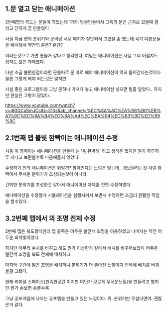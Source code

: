 ## 1.문 열고 닫는 애니메이션
2번째맵의 복도는 문들이 쫙있는데 1개의 방을만들어서 그쪽의 문은 근처로 갔을때 열리고 닫히게 끔 만들었다 

사실 지금 맵의 분위기와 문이랑 서로 매치가 잘안되서 고민을 좀 했는데 각기 다른문들을 배치해서 약간의 혼돈? 혼란?

이라는것으로 가면 좋을거 같다고 생각했다. 여닫는 애니메이션은 사실 그리 어렵지도 쉽지도 않은 과제였다.

다만 조금 불편한점이라면 문틀따로 문 따로 해야 애니메이션이 먹혀 들어간다는것이다 물론 그렇게 해야 되는것은 맞지만

사실 좋은 프로그램이라 그냥 문하나 가져다 놓고 애니메이션 넣으면 될줄 알았다.. 하지만 현실은 그렇지 않았다.

https://www.youtube.com/watch?v=4KlQCaSmJCc&t=310s&ab_channel=%EC%8A%AC%EA%B8%B0%EB%A1%9C%EC%9A%B4%EC%8A%A4%EC%BA%94%EC%83%9D%ED%99%9C

## 2.1번째 맵 불빛 깜빡이는 애니메이션 수정
처음 이 깜빡이는 애니메이션을 만들때 는 '음 완벽해' 라고 생각은 했지만 뭔가 하루하루 지나고 보면볼수록 마음에들지 않았다.

수정하기 전의 애니메이션은 뭐랄까? 깜빡인다는 느낌은 맞는데.. 경보울리는것 처럼 깜빡여서 무서운 분위기가 조성되는것이 아니라

긴박한 분위기를 조성한것 같아서 애니메이션 자체를 전면 수정하였다. 

애니메이션을 수정할때 시뮬레이션을 실행시켜서 보면서 수정하면 조금더 원활한 작업을 할수있다.



## 3.2번째 맵에서 의 조명 전체 수정
2번째 맵은 복도형식인데 맵 끝쪽은 어두운 빨간색 조명을 이용하였고 나머지는 약간 어두운 회색빛이었다 

하지만 아무리 수치를 바꾸고 해도 뭔가 이상한거 같아서 배치를 바꾸어보았다 어두운 빨간색 조명을 복도 전체에 배치하고

마지막 구간에 밝은 조명을 배치하니 분위기가 더 좋아진 느낌이다 진작에 배치를 바꿔볼걸 그랬다.

원래 리미널 스페이스(친숙한공간 이지만 어딘가 모르게 무서운느낌)을 만들려고 했지만 뭔가 손보면 손볼수록

그냥 공포게임에 나오는 공포맵을 만들고 있는 느낌이다. 뭐..분위기만 무섭다면야..괜찮은거 같다.

